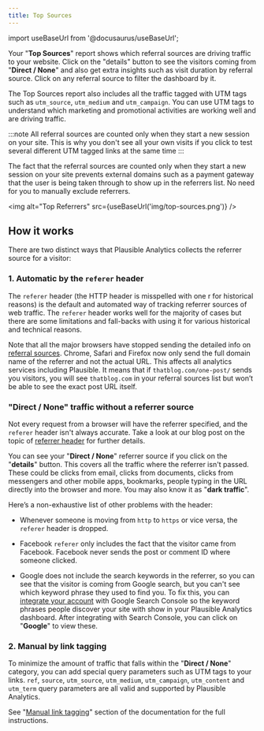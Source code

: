 ```yaml
---
title: Top Sources
--- 
```


import useBaseUrl from '@docusaurus/useBaseUrl';

Your "**Top Sources**" report shows which referral sources are driving traffic to your website. Click on the "details" button to see the visitors coming from "**Direct / None**" and also get extra insights such as visit duration by referral source. Click on any referral source to filter the dashboard by it.

The Top Sources report also includes all the traffic tagged with UTM tags such as `utm_source`, `utm_medium` and `utm_campaign`. You can use UTM tags to understand which marketing and promotional activities are working well and are driving traffic. 

:::note 
All referral sources are counted only when they start a new session on your site. This is why you don't see all your own visits if you click to test several different UTM tagged links at the same time
:::

The fact that the referral sources are counted only when they start a new session on your site prevents external domains such as a payment gateway that the user is being taken through to show up in the referrers list. No need for you to manually exclude referrers.

<img alt="Top Referrers" src={useBaseUrl('img/top-sources.png')} />

## How it works

There are two distinct ways that Plausible Analytics collects the referrer source for a visitor:

### 1. Automatic by the `referer` header

The `referer` header (the HTTP header is misspelled with one r for historical reasons) is the default and automated way of tracking referrer sources of web traffic. The `referer` header works well for the majority of cases but there are some limitations and fall-backs with using it for various historical and technical reasons.

Note that all the major browsers have stopped sending the detailed info on [referral sources](https://plausible.io/blog/referrer-policy). Chrome, Safari and Firefox now only send the full domain name of the referrer and not the actual URL. This affects all analytics services including Plausible. It means that if `thatblog.com/one-post/` sends you visitors, you will see `thatblog.com` in your referral sources list but won’t be able to see the exact post URL itself.

### "Direct / None" traffic without a referrer source

Not every request from a browser will have the referrer specified, and the `referer` header isn't always accurate. Take a look at our blog post on the topic of [referrer header](https://plausible.io/blog/referrer-policy) for further details.

You can see your "**Direct / None**" referrer source if you click on the "**details**" button. This covers all the traffic where the referrer isn't passed. These could be clicks from email, clicks from documents, clicks from messengers and other mobile apps, bookmarks, people typing in the URL directly into the browser and more. You may also know it as "**dark traffic**".

Here’s a non-exhaustive list of other problems with the header:

* Whenever someone is moving from `http` to `https` or vice versa, the `referer` header is dropped.

* Facebook `referer` only includes the fact that the visitor came from Facebook. Facebook never sends the post or comment ID where someone clicked.

* Google does not include the search keywords in the referrer, so you can see that the visitor is coming from Google search, but you can't see which keyword phrase they used to find you. To fix this, you can [integrate your account](google-search-console-integration.md) with Google Search Console so the keyword phrases people discover your site with show in your Plausible Analytics dashboard. After integrating with Search Console, you can click on "**Google**" to view these.

### 2. Manual by link tagging

To minimize the amount of traffic that falls within the "**Direct / None**" category, you can add special query parameters such as UTM tags to your links. `ref`, `source`, `utm_source`, `utm_medium`, `utm_campaign`, `utm_content` and `utm_term` query parameters are all valid and supported by Plausible Analytics.

See "[Manual link tagging](manual-link-tagging.md)" section of the documentation for the full instructions.
